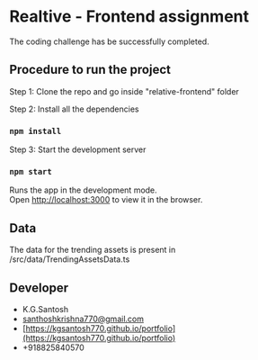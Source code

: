 # Realtive - Frontend assignment

The coding challenge has be successfully completed.

## Procedure to run the project

Step 1: Clone the repo and go inside "relative-frontend" folder

Step 2: Install all the dependencies

### `npm install`

Step 3: Start the development server

### `npm start`

Runs the app in the development mode.\
Open [http://localhost:3000](http://localhost:3000) to view it in the browser.

## Data

The data for the trending assets is present in /src/data/TrendingAssetsData.ts

## Developer

- K.G.Santosh
- santhoshkrishna770@gmail.com
- [https://kgsantosh770.github.io/portfolio](https://kgsantosh770.github.io/portfolio)
- +918825840570
